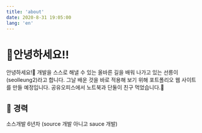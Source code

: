 ```yaml
---
title: 'about'
date: 2020-8-31 19:05:00
lang: 'en'
---
```


# 🥰안녕하세요!!

안녕하세요!🥳 개발을 스스로 해낼 수 있는 올바른 길을 배워 나가고 있는 선릉이(seolleung2)라고 합니다. 그날 배운 것을 바로 적용해 보기 위해 포트폴리오 웹 사이트를 만들 예정입니다. 공유오피스에서 노트북과 단둘이 친구 먹었습니다.👻

## 🏢 경력

소스개발 6년차 (source 개발 아니고 sauce 개발)
